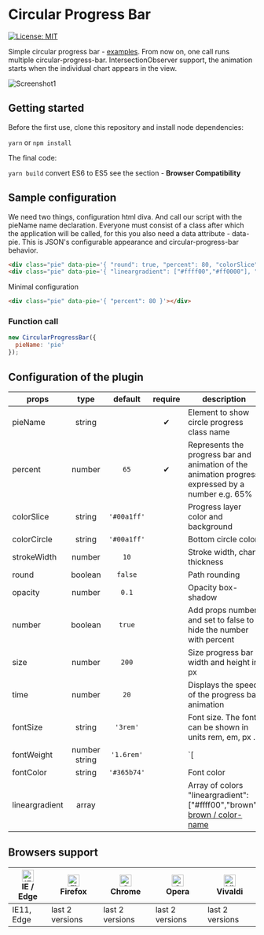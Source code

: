# Circular Progress Bar

[![License: MIT](https://img.shields.io/badge/License-MIT-blue.svg)](https://opensource.org/licenses/MIT)

Simple circular progress bar - [examples](https://tomik23.github.io/circular-progress-bar/).
From now on, one call runs multiple circular-progress-bar.
IntersectionObserver support, the animation starts when the individual chart appears in the view.

![Screenshot1](https://github.com/tomik23/circular-progress-bar/blob/master/circular-progress-bar.png)

## Getting started
Before the first use, clone this repository and install node dependencies:

```yarn``` or ```npm install```

The final code:

```yarn build``` convert ES6 to ES5 see the section - **Browser Compatibility**

## Sample configuration
We need two things, configuration html diva. And call our script with the pieName name declaration.
Everyone must consist of a class after which the application will be called, for this you also need a data attribute - data-pie. This is JSON's configurable appearance and circular-progress-bar behavior.

```html
<div class="pie" data-pie='{ "round": true, "percent": 80, "colorSlice": "#E91E63", "time": 20 }'></div>
<div class="pie" data-pie='{ "lineargradient": ["#ffff00","#ff0000"], "percent": 20, "colorSlice": "#000", "colorCircle": "#e6e6e6", "strokeWidth": 15, "number": false }'></div>
```
Minimal configuration 
```html
<div class="pie" data-pie='{ "percent": 80 }'></div>
```
### Function call

```javascript
new CircularProgressBar({
  pieName: 'pie'
});
```

## Configuration of the plugin

props | type | default | require | description
---- | :-------: | :-------: | :--------: | -----------
pieName | string |  | ✔ | Element to show circle progress class name 
percent | number | `65` | ✔ | Represents the progress bar and animation of the animation progress expressed by a number e.g. 65%
colorSlice | string | `'#00a1ff'` | | Progress layer color and background
colorCircle | string | `'#00a1ff'` | | Bottom circle color
strokeWidth | number | `10` |  | Stroke width, chart thickness
round | boolean | `false` |  | Path rounding
opacity | number | `0.1` |  | Opacity box-shadow
number | boolean | `true` |  | Add props number and set to false to hide the number with percent
size | number | `200` |  | Size progress bar width and height in px
time | number | `20` |  | Displays the speed of the progress bar animation
fontSize | string | `'3rem'` |  | Font size. The font can be shown in units rem, em, px ...
fontWeight | number string | `'1.6rem'` |  | `[<number> | normal | bold | bolder | lighter]`
fontColor | string | `'#365b74'` |  | Font color
lineargradient | array |  |  | Array of colors "lineargradient": ["#ffff00","brown"] [brown / color-name](https://htmlcolorcodes.com/color-names/)

## Browsers support

| [<img src="https://raw.githubusercontent.com/alrra/browser-logos/master/src/edge/edge_48x48.png" alt="IE / Edge" width="24px" height="24px" />](http://godban.github.io/browsers-support-badges/)<br/>IE / Edge | [<img src="https://raw.githubusercontent.com/alrra/browser-logos/master/src/firefox/firefox_48x48.png" alt="Firefox" width="24px" height="24px" />](http://godban.github.io/browsers-support-badges/)<br/>Firefox | [<img src="https://raw.githubusercontent.com/alrra/browser-logos/master/src/chrome/chrome_48x48.png" alt="Chrome" width="24px" height="24px" />](http://godban.github.io/browsers-support-badges/)<br/>Chrome | [<img src="https://raw.githubusercontent.com/alrra/browser-logos/master/src/opera/opera_48x48.png" alt="Opera" width="24px" height="24px" />](http://godban.github.io/browsers-support-badges/)<br/>Opera | [<img src="https://raw.githubusercontent.com/alrra/browser-logos/master/src/vivaldi/vivaldi_48x48.png" alt="Vivaldi" width="24px" height="24px" />](http://godban.github.io/browsers-support-badges/)<br/>Vivaldi |
| --------- | --------- | --------- | --------- | --------- |
| IE11, Edge| last 2 versions| last 2 versions| last 2 versions| last 2 versions